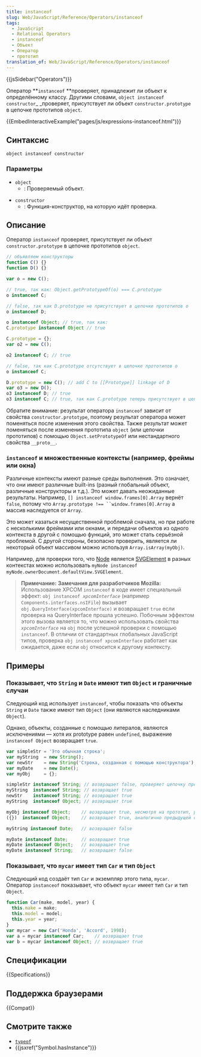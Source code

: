 ```yaml
---
title: instanceof
slug: Web/JavaScript/Reference/Operators/instanceof
tags:
  - JavaScript
  - Relational Operators
  - instanceof
  - Объект
  - Оператор
  - прототип
translation_of: Web/JavaScript/Reference/Operators/instanceof
---
```

{{jsSidebar("Operators")}}

Оператор **`instanceof` **проверяет, принадлежит ли объект к определённому классу. Другими словами, `object instanceof constructor`\_ \_проверяет, присутствует ли объект `constructor.prototype` в цепочке прототипов `object`.

{{EmbedInteractiveExample("pages/js/expressions-instanceof.html")}}

## Синтаксис

```
object instanceof constructor
```

### Параметры

- `object`
  - : Проверяемый объект.

<!---->

- `constructor`
  - : Функция-конструктор, на которую идёт проверка.

## Описание

Оператор `instanceof` проверяет, присутствует ли объект `constructor.prototype` в цепочке прототипов `object`.

```js
// объявляем конструкторы
function C() {}
function D() {}

var o = new C();

// true, так как: Object.getPrototypeOf(o) === C.prototype
o instanceof C;

// false, так как D.prototype не присутствует в цепочке прототипов o
o instanceof D;

o instanceof Object; // true, так как:
C.prototype instanceof Object // true

C.prototype = {};
var o2 = new C();

o2 instanceof C; // true

// false, так как C.prototype отсутствует в цепочке прототипов o
o instanceof C;

D.prototype = new C(); // add C to [[Prototype]] linkage of D
var o3 = new D();
o3 instanceof D; // true
o3 instanceof C; // true, так как C.prototype теперь присутствует в цепочке прототипов o3
```

Обратите внимание: результат оператора `instanceof` зависит от свойства `constructor.prototype`, поэтому результат оператора может поменяться после изменения этого свойства. Также результат может поменяться после изменения прототипа `object` (или цепочки прототипов) с помощью `Object.setPrototypeOf` или нестандартного свойства `__proto__`.

### `instanceof` и множественные контексты (например, фреймы или окна)

Различные контексты имеют разные среды выполнения. Это означает, что они имеют различные built-ins (разный глобальный объект, различные конструкторы и т.д.). Это может давать неожиданные результаты. Например, `[] instanceof window.frames[0].Array` вернёт `false`, потому что ` Array.prototype !== ``window.frames[0].Array ` а массив наследуется от `Array`.

Это может казаться несущественной проблемой сначала, но при работе с несколькими фреймами или окнами, и передачи объектов из одного контекста в другой с помощью функций, это может стать серьёзной проблемой. С другой стороны, безопасно проверить, является ли некоторый объект массивом можно используя `Array.isArray(myObj)`.

Например, для проверки того, что [Node](/ru/docs/Web/API/Node) является [SVGElement](/ru/docs/Web/API/SVGElement) в разных контекстах можно использовать `myNode instanceof myNode.ownerDocument.defaultView.SVGElement`.

> **Примечание:** **Замечания для разработчиков Mozilla:**
> Использование XPCOM `instanceof` в коде имеет специальный эффект: `obj instanceof `_`xpcomInterface`_ (например `Components.interfaces.nsIFile`) вызывает `obj.QueryInterface(xpcomInterface)` и возвращает `true` если проверка на QueryInterface прошла успешно. Побочным эффектом этого вызова является то, что можно использовать свойства _`xpcomInterface`_ на `obj` после успешной проверки с помощью `instanceof`. В отличии от стандартных глобальных JavaScript типов, проверка `obj instanceof xpcomInterface` работает как ожидается, даже если `obj` относится к другому контексту.

## Примеры

### Показывает, что `String` и `Date` имеют тип `Object` и граничные случаи

Следующий код использует `instanceof`, чтобы показать что объекты `String` и `Date` также имеют тип `Object` (они являются наследниками `Object`).

Однако, объекты, созданные с помощью литералов, являются исключениями — хотя их prototype равен `undefined`, выражение `instanceof Object` возвращает `true`.

```js
var simpleStr = 'Это обычная строка';
var myString  = new String();
var newStr    = new String('Строка, созданная с помощью конструктора');
var myDate    = new Date();
var myObj     = {};

simpleStr instanceof String; // возвращает false, проверяет цепочку прототипов
myString  instanceof String; // возвращает true
newStr    instanceof String; // возвращает true
myString  instanceof Object; // возвращает true

myObj instanceof Object;    // возвращает true, несмотря на прототип, равный undefined
({})  instanceof Object;    // возвращает true, аналогично предыдущей строчке

myString instanceof Date;   // возвращает false

myDate instanceof Date;     // возвращает true
myDate instanceof Object;   // возвращает true
myDate instanceof String;   // возвращает false
```

### Показывает, что `mycar` имеет тип `Car` и тип `Object`

Следующий код создаёт тип `Car` и экземпляр этого типа, `mycar`. Оператор `instanceof` показывает, что объект `mycar` имеет тип `Car` и тип `Object`.

```js
function Car(make, model, year) {
  this.make = make;
  this.model = model;
  this.year = year;
}
var mycar = new Car('Honda', 'Accord', 1998);
var a = mycar instanceof Car;    // возвращает true
var b = mycar instanceof Object; // возвращает true
```

## Спецификации

{{Specifications}}

## Поддержка браузерами

{{Compat}}

## Смотрите также

- [`typeof`](/ru/docs/Web/JavaScript/Reference/Operators/typeof "/en-US/docs/JavaScript/Reference/Operators/typeof")
- {{jsxref("Symbol.hasInstance")}}
